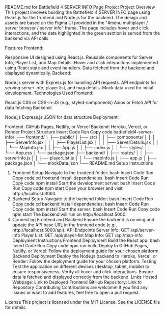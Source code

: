README.md for Battlefield 4 SERVER INFO Page Project
Project Overview
This project involves building the Battlefield 4 SERVER INFO page using React.js for the frontend and Node.js for the backend. The design and assets are based on the Figma UI provided in the "#menu multiplayer / server browser / server info" frame. The page includes hover and click interactions, and the data highlighted in the green section is served from the backend via API calls.

Features
Frontend:

Responsive UI designed using React.js.
Reusable components for Server Info, Player List, and Map Details.
Hover and click interactions implemented using React state and event handlers.
Data fetched from the backend and displayed dynamically.
Backend:

Node.js server with Express.js for handling API requests.
API endpoints for serving server info, player list, and map details.
Mock data used for initial development.
Technologies Used
Frontend:

React.js
CSS or CSS-in-JS (e.g., styled-components)
Axios or Fetch API for data fetching
Backend:

Node.js
Express.js
JSON for data structure
Deployment:

Frontend: GitHub Pages, Netlify, or Vercel
Backend: Heroku, Vercel, or Render
Project Structure
Insert Code
Run
Copy code
battlefield4-server-info/
├── frontend/
│   ├── public/
│   ├── src/
│   │   ├── components/
│   │   │   ├── ServerInfo.jsx
│   │   │   ├── PlayerList.jsx
│   │   │   ├── ServerDetails.jsx
│   │   │   └── MapInfo.jsx
│   │   ├── App.js
│   │   ├── index.js
│   │   └── styles/
│   │       └── App.css
│   └── package.json
├── backend/
│   ├── routes/
│   │   ├── serverInfo.js
│   │   ├── playerList.js
│   │   └── mapInfo.js
│   ├── app.js
│   ├── package.json
│   └── mockData.json
└── README.md
Setup Instructions
1. Frontend Setup
Navigate to the frontend folder:
bash
Insert Code
Run
Copy code
cd frontend
Install dependencies:
bash
Insert Code
Run
Copy code
npm install
Start the development server:
bash
Insert Code
Run
Copy code
npm start
Open your browser and visit http://localhost:3000.
2. Backend Setup
Navigate to the backend folder:
bash
Insert Code
Run
Copy code
cd backend
Install dependencies:
bash
Insert Code
Run
Copy code
npm install
Start the server:
bash
Insert Code
Run
Copy code
npm start
The backend will run on http://localhost:5000.
3. Connecting Frontend and Backend
Ensure the backend is running and update the API base URL in the frontend code (e.g., http://localhost:5000/api).
API Endpoints
Server Info: GET /api/server-info
Player List: GET /api/player-list
Map Info: GET /api/map-info
Deployment Instructions
Frontend Deployment
Build the React app:
bash
Insert Code
Run
Copy code
npm run build
Deploy to GitHub Pages, Netlify, or Vercel:
Follow the deployment guide for your chosen platform.
Backend Deployment
Deploy the Node.js backend to Heroku, Vercel, or Render:
Follow the deployment guide for your chosen platform.
Testing
Test the application on different devices (desktop, tablet, mobile) to ensure responsiveness.
Verify all hover and click interactions.
Ensure data is fetched and displayed correctly from the backend.
Links
Hosted Webpage: Link to Deployed Frontend
GitHub Repository: Link to Repository
Contributing
Contributions are welcome! If you find any issues or want to add features, feel free to open a pull request.

License
This project is licensed under the MIT License. See the LICENSE file for details.
